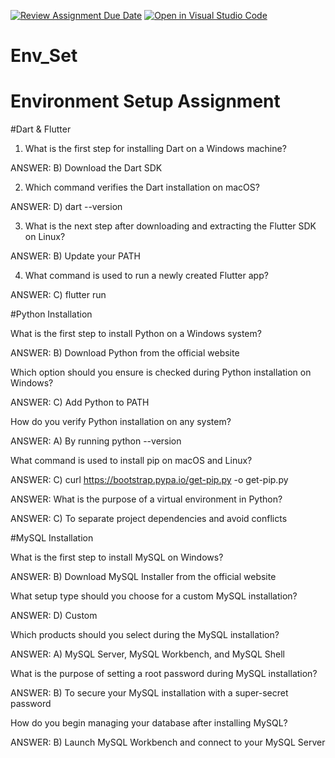[![Review Assignment Due Date](https://classroom.github.com/assets/deadline-readme-button-22041afd0340ce965d47ae6ef1cefeee28c7c493a6346c4f15d667ab976d596c.svg)](https://classroom.github.com/a/vnsr1XuU)
[![Open in Visual Studio Code](https://classroom.github.com/assets/open-in-vscode-2e0aaae1b6195c2367325f4f02e2d04e9abb55f0b24a779b69b11b9e10269abc.svg)](https://classroom.github.com/online_ide?assignment_repo_id=15625149&assignment_repo_type=AssignmentRepo)
# Env_Set

# Environment Setup Assignment

#Dart & Flutter

1. What is the first step for installing Dart on a Windows machine?


ANSWER:
B) Download the Dart SDK



2. Which command verifies the Dart installation on macOS?


ANSWER:
D) dart --version


3. What is the next step after downloading and extracting the Flutter SDK on Linux?


ANSWER:
B) Update your PATH


4. What command is used to run a newly created Flutter app?

ANSWER:
C) flutter run



#Python Installation

What is the first step to install Python on a Windows system?


ANSWER:
B) Download Python from the official website


Which option should you ensure is checked during Python installation on Windows?


ANSWER:
C) Add Python to PATH

How do you verify Python installation on any system?

ANSWER:
A) By running python --version

What command is used to install pip on macOS and Linux?


ANSWER:
C) curl https://bootstrap.pypa.io/get-pip.py -o get-pip.py


ANSWER:
What is the purpose of a virtual environment in Python?

ANSWER:
C) To separate project dependencies and avoid conflicts


#MySQL Installation

What is the first step to install MySQL on Windows?


ANSWER:
B) Download MySQL Installer from the official website


What setup type should you choose for a custom MySQL installation?


ANSWER:
D) Custom

Which products should you select during the MySQL installation?

ANSWER:
A) MySQL Server, MySQL Workbench, and MySQL Shell


What is the purpose of setting a root password during MySQL installation?


ANSWER:
B) To secure your MySQL installation with a super-secret password


How do you begin managing your database after installing MySQL?

ANSWER:
B) Launch MySQL Workbench and connect to your MySQL Server

